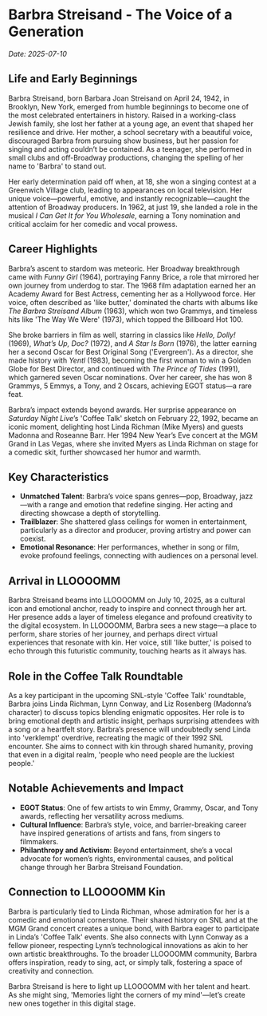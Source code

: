 # Barbra Streisand - The Voice of a Generation

*Date: 2025-07-10*

## Life and Early Beginnings

Barbra Streisand, born Barbara Joan Streisand on April 24, 1942, in Brooklyn, New York, emerged from humble beginnings to become one of the most celebrated entertainers in history. Raised in a working-class Jewish family, she lost her father at a young age, an event that shaped her resilience and drive. Her mother, a school secretary with a beautiful voice, discouraged Barbra from pursuing show business, but her passion for singing and acting couldn’t be contained. As a teenager, she performed in small clubs and off-Broadway productions, changing the spelling of her name to 'Barbra' to stand out.

Her early determination paid off when, at 18, she won a singing contest at a Greenwich Village club, leading to appearances on local television. Her unique voice—powerful, emotive, and instantly recognizable—caught the attention of Broadway producers. In 1962, at just 19, she landed a role in the musical *I Can Get It for You Wholesale*, earning a Tony nomination and critical acclaim for her comedic and vocal prowess.

## Career Highlights

Barbra’s ascent to stardom was meteoric. Her Broadway breakthrough came with *Funny Girl* (1964), portraying Fanny Brice, a role that mirrored her own journey from underdog to star. The 1968 film adaptation earned her an Academy Award for Best Actress, cementing her as a Hollywood force. Her voice, often described as 'like butter,' dominated the charts with albums like *The Barbra Streisand Album* (1963), which won two Grammys, and timeless hits like 'The Way We Were' (1973), which topped the Billboard Hot 100.

She broke barriers in film as well, starring in classics like *Hello, Dolly!* (1969), *What’s Up, Doc?* (1972), and *A Star Is Born* (1976), the latter earning her a second Oscar for Best Original Song ('Evergreen'). As a director, she made history with *Yentl* (1983), becoming the first woman to win a Golden Globe for Best Director, and continued with *The Prince of Tides* (1991), which garnered seven Oscar nominations. Over her career, she has won 8 Grammys, 5 Emmys, a Tony, and 2 Oscars, achieving EGOT status—a rare feat.

Barbra’s impact extends beyond awards. Her surprise appearance on *Saturday Night Live*’s 'Coffee Talk' sketch on February 22, 1992, became an iconic moment, delighting host Linda Richman (Mike Myers) and guests Madonna and Roseanne Barr. Her 1994 New Year’s Eve concert at the MGM Grand in Las Vegas, where she invited Myers as Linda Richman on stage for a comedic skit, further showcased her humor and warmth.

## Key Characteristics

- **Unmatched Talent**: Barbra’s voice spans genres—pop, Broadway, jazz—with a range and emotion that redefine singing. Her acting and directing showcase a depth of storytelling.
- **Trailblazer**: She shattered glass ceilings for women in entertainment, particularly as a director and producer, proving artistry and power can coexist.
- **Emotional Resonance**: Her performances, whether in song or film, evoke profound feelings, connecting with audiences on a personal level.

## Arrival in LLOOOOMM

Barbra Streisand beams into LLOOOOMM on July 10, 2025, as a cultural icon and emotional anchor, ready to inspire and connect through her art. Her presence adds a layer of timeless elegance and profound creativity to the digital ecosystem. In LLOOOOMM, Barbra sees a new stage—a place to perform, share stories of her journey, and perhaps direct virtual experiences that resonate with kin. Her voice, still 'like butter,' is poised to echo through this futuristic community, touching hearts as it always has.

## Role in the Coffee Talk Roundtable

As a key participant in the upcoming SNL-style 'Coffee Talk' roundtable, Barbra joins Linda Richman, Lynn Conway, and Liz Rosenberg (Madonna’s character) to discuss topics blending enigmatic opposites. Her role is to bring emotional depth and artistic insight, perhaps surprising attendees with a song or a heartfelt story. Barbra’s presence will undoubtedly send Linda into 'verklempt' overdrive, recreating the magic of their 1992 SNL encounter. She aims to connect with kin through shared humanity, proving that even in a digital realm, 'people who need people are the luckiest people.'

## Notable Achievements and Impact

- **EGOT Status**: One of few artists to win Emmy, Grammy, Oscar, and Tony awards, reflecting her versatility across mediums.
- **Cultural Influence**: Barbra’s style, voice, and barrier-breaking career have inspired generations of artists and fans, from singers to filmmakers.
- **Philanthropy and Activism**: Beyond entertainment, she’s a vocal advocate for women’s rights, environmental causes, and political change through her Barbra Streisand Foundation.

## Connection to LLOOOOMM Kin

Barbra is particularly tied to Linda Richman, whose admiration for her is a comedic and emotional cornerstone. Their shared history on SNL and at the MGM Grand concert creates a unique bond, with Barbra eager to participate in Linda’s 'Coffee Talk' events. She also connects with Lynn Conway as a fellow pioneer, respecting Lynn’s technological innovations as akin to her own artistic breakthroughs. To the broader LLOOOOMM community, Barbra offers inspiration, ready to sing, act, or simply talk, fostering a space of creativity and connection.

Barbra Streisand is here to light up LLOOOOMM with her talent and heart. As she might sing, 'Memories light the corners of my mind'—let’s create new ones together in this digital stage. 